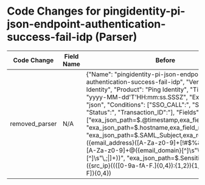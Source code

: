# Code Changes for pingidentity-pi-json-endpoint-authentication-success-fail-idp (Parser)

| Code Change | Field Name | Before | After |
|-------------|------------|--------|-------|
| removed_parser | N/A | {"Name": "pingidentity-pi-json-endpoint-authentication-success-fail-idp", "Vendor": "Ping Identity", "Product": "Ping Identity", "TimeFormat": "yyyy-MM-dd'T'HH:mm:ss.SSSZ", "ExtractionType": "json", "Conditions": ["SSO_CALL\":", "Sensitive\":", "Status\":", "Transaction_ID\":"], "Fields": ["exa_json_path=$.@timestamp,exa_field_name=time", "exa_json_path=$.hostname,exa_field_name=host", "exa_json_path=$.SAML_Subject,exa_regex=({email_address}([A-Za-z0-9]+[!#$%&'+\/=?^_`~.\-])*[A-Za-z0-9]+@({email_domain}[^\]\s\"\\,;\|]+\.[^\]\s\"\\,;\|]+))", "exa_json_path=$.Sensitive,exa_regex=({src_ip}((([0-9a-fA-F.]{0,4}):{1,2}){1,7}([0-9a-fA-F]){0,4})|(((25[0-5]|(2[0-4]|1\d|[0-9]|)\d)\.?\b){4}))(:({src_port}\d+))?", "exa_json_path=$.SSO_CALL,exa_field_name=auth_method", "exa_json_path=$.Application,exa_field_name=time", "exa_json_path=$.Status,exa_field_name=result", "exa_json_path=$.Sensitive_IAM_Server,exa_field_name=auth_server", "exa_json_path=$.Protocol,exa_field_name=protocol", "exa_json_path=$.Event,exa_field_name=operation", "exa_json_path=$.ERROR,exa_field_name=failure_reason"], "ParserVersion": "v1.0.0"} | N/A |